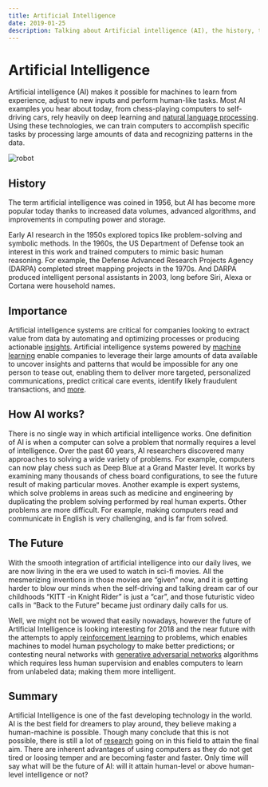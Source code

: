 ```yaml
---
title: Artificial Intelligence
date: 2019-01-25
description: Talking about Artificial intelligence (AI), the history, the importance, how it works, and its future.
---
```


# Artificial Intelligence

Artificial intelligence (AI) makes it possible for machines to learn from experience, adjust to new inputs and perform human-like tasks. Most AI examples you hear about today, from chess-playing computers to self-driving cars, rely heavily on deep learning and [natural language processing](https://www.sas.com/en_us/insights/analytics/what-is-natural-language-processing-nlp.html). Using these technologies, we can train computers to accomplish specific tasks by processing large amounts of data and recognizing patterns in the data.

![robot](img/ai_robot.jpg)

## History 

The term artificial intelligence was coined in 1956, but AI has become more popular today thanks to increased data volumes, advanced algorithms, and improvements in computing power and storage.

Early AI research in the 1950s explored topics like problem-solving and symbolic methods. In the 1960s, the US Department of Defense took an interest in this work and trained computers to mimic basic human reasoning. For example, the Defense Advanced Research Projects Agency (DARPA) completed street mapping projects in the 1970s. And DARPA produced intelligent personal assistants in 2003, long before Siri, Alexa or Cortana were household names.

## Importance

Artificial intelligence systems are critical for companies looking to extract value from data by automating and optimizing processes or producing actionable [insights](https://www.datarobot.com/wiki/insights/). Artificial intelligence systems powered by [machine learning](https://www.datarobot.com/wiki/machine-learning/) enable companies to leverage their large amounts of data available to uncover insights and patterns that would be impossible for any one person to tease out, enabling them to deliver more targeted, personalized communications, predict critical care events, identify likely fraudulent transactions, and [more](https://www.datarobot.com/use-cases/).

## How AI works?

There is no single way in which artificial intelligence works. One definition of AI is when a computer can solve a problem that normally requires a level of intelligence. Over the past 60 years, AI researchers discovered many approaches to solving a wide variety of problems. For example, computers can now play chess such as Deep Blue at a Grand Master level. It works by examining many thousands of chess board configurations, to see the future result of making particular moves. Another example is expert systems, which solve problems in areas such as medicine and engineering by duplicating the problem solving performed by real human experts. Other problems are more difficult. For example, making computers read and communicate in English is very challenging, and is far from solved.

## The Future

With the smooth integration of artificial intelligence into our daily lives, we are now living in the era we used to watch in sci-fi movies. All the mesmerizing inventions in those movies are “given” now, and it is getting harder to blow our minds when the self-driving and talking dream car of our childhoods “KITT -in Knight Rider” is just a “car”, and those futuristic video calls in “Back to the Future” became just ordinary daily calls for us.

Well, we might not be wowed that easily nowadays, however the future of Artificial Intelligence is looking interesting for 2018 and the near future with the attempts to apply [reinforcement learning](https://en.wikipedia.org/wiki/Reinforcement_learning) to problems, which enables machines to model human psychology to make better predictions; or contesting neural networks with [generative adversarial networks](https://en.wikipedia.org/wiki/Generative_adversarial_networks) algorithms which requires less human supervision and enables computers to learn from unlabeled data; making them more intelligent.

## Summary

Artificial Intelligence is one of the fast developing technology in the world. AI is the best field for dreamers to play around, they believe making a human-machine is possible. Though many conclude that this is not possible, there is still a lot of [research](http://www.jair.org/) going on in this field to attain the final aim. There are inherent advantages of using computers as they do not get tired or loosing temper and are becoming faster and faster. Only time will say what will be the future of AI: will it attain human-level or above human-level intelligence or not?